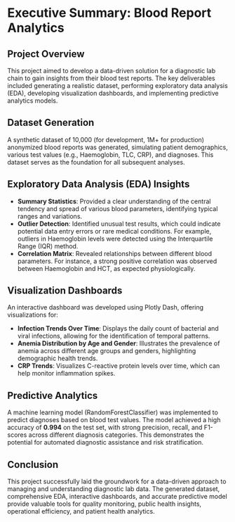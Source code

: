 # Executive Summary: Blood Report Analytics

## Project Overview
This project aimed to develop a data-driven solution for a diagnostic lab chain to gain insights from their blood test reports. The key deliverables included generating a realistic dataset, performing exploratory data analysis (EDA), developing visualization dashboards, and implementing predictive analytics models.

## Dataset Generation
A synthetic dataset of 10,000 (for development, 1M+ for production) anonymized blood reports was generated, simulating patient demographics, various test values (e.g., Haemoglobin, TLC, CRP), and diagnoses. This dataset serves as the foundation for all subsequent analyses.

## Exploratory Data Analysis (EDA) Insights
*   **Summary Statistics**: Provided a clear understanding of the central tendency and spread of various blood parameters, identifying typical ranges and variations.
*   **Outlier Detection**: Identified unusual test results, which could indicate potential data entry errors or rare medical conditions. For example, outliers in Haemoglobin levels were detected using the Interquartile Range (IQR) method.
*   **Correlation Matrix**: Revealed relationships between different blood parameters. For instance, a strong positive correlation was observed between Haemoglobin and HCT, as expected physiologically.

## Visualization Dashboards
An interactive dashboard was developed using Plotly Dash, offering visualizations for:
*   **Infection Trends Over Time**: Displays the daily count of bacterial and viral infections, allowing for the identification of temporal patterns.
*   **Anemia Distribution by Age and Gender**: Illustrates the prevalence of anemia across different age groups and genders, highlighting demographic health trends.
*   **CRP Trends**: Visualizes C-reactive protein levels over time, which can help monitor inflammation spikes.

## Predictive Analytics
A machine learning model (RandomForestClassifier) was implemented to predict diagnoses based on blood test values. The model achieved a high accuracy of **0.994** on the test set, with strong precision, recall, and F1-scores across different diagnosis categories. This demonstrates the potential for automated diagnostic assistance and risk stratification.

## Conclusion
This project successfully laid the groundwork for a data-driven approach to managing and understanding diagnostic lab data. The generated dataset, comprehensive EDA, interactive dashboards, and accurate predictive model provide valuable tools for quality monitoring, public health insights, operational efficiency, and patient health analytics.